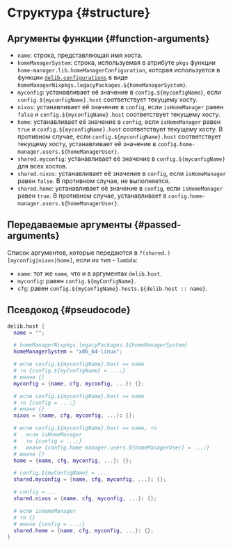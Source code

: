 # Структура {#structure}

## Аргументы функции {#function-arguments}
- `name`: строка, представляющая имя хоста.
- `homeManagerSystem`: строка, используемая в атрибуте `pkgs` функции `home-manager.lib.homeManagerConfiguration`, которая используется в функции [`delib.configurations`](/ru/configurations/introduction) в виде `homeManagerNixpkgs.legacyPackages.${homeManagerSystem}`.
- `myconfig`: устанавливает её значение в `config.${myconfigName}`, если `config.${myconfigName}.host` соответствует текущему хосту.
- `nixos`: устанавливает её значение в `config`, если `isHomeManager` равен `false` и `config.${myconfigName}.host` соответствует текущему хосту.
- `home`: устанавливает её значение в `config`, если `isHomeManager` равен `true` и `config.${myconfigName}.host` соответствует текущему хосту. В противном случае, если `config.${myconfigName}.host` соответствует текущему хосту, устанавливает её значение в `config.home-manager.users.${homeManagerUser}`.
- `shared.myconfig`: устанавливает её значение в `config.${myconfigName}` для всех хостов.
- `shared.nixos`: устанавливает её значение в `config`, если `isHomeManager` равен `false`. В противном случае, не выполняется.
- `shared.home`: устанавливает её значение в `config`, если `isHomeManager` равен `true`. В противном случае, устанавливает в `config.home-manager.users.${homeManagerUser}`.

## Передаваемые аргументы {#passed-arguments}
Список аргументов, которые передаются в `?(shared.)[myconfig|nixos|home]`, если их тип - `lambda`:

- `name`: тот же `name`, что и в аргументах `delib.host`.
- `myconfig`: равен `config.${myConfigName}`.
- `cfg`: равен `config.${myConfigName}.hosts.${delib.host :: name}`.

## Псевдокод {#pseudocode}
```nix
delib.host {
  name = "";

  # homeManagerNixpkgs.legacyPackages.${homeManagerSystem}
  homeManagerSystem = "x86_64-linux";

  # если config.${myconfigName}.host == name
  # то {config.${myConfigName} = ...;}
  # иначе {}
  myconfig = {name, cfg, myconfig, ...}: {};

  # если config.${myconfigName}.host == name
  # то {config = ...;}
  # иначе {}
  nixos = {name, cfg, myconfig, ...}: {};

  # если config.${myconfigName}.host == name, то
  #   если isHomeManager
  #   то {config = ...;}
  #   иначе {config.home-manager.users.${homeManagerUser} = ...;}
  # иначе {}
  home = {name, cfg, myconfig, ...}: {};

  # config.${myConfigName} = ...
  shared.myconfig = {name, cfg, myconfig, ...}: {};

  # config = ...
  shared.nixos = {name, cfg, myconfig, ...}: {};

  # если isHomeManager
  # то {}
  # иначе {config = ...;}
  shared.home = {name, cfg, myconfig, ...}: {};
}
```
